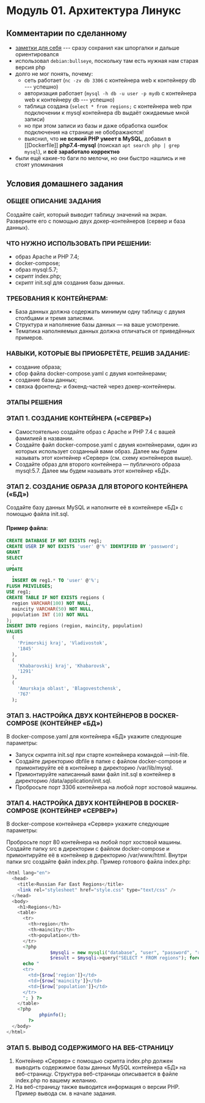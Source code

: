 # Модуль 01. Архитектура Линукс

## Комментарии по сделанному

- [заметки для себя](notes.md) --- сразу сохранил как шпоргалки и дальше ориентировался
- использовал `debian:bullseye`, поскольку там есть нужная нам старая версия php
- долго не мог понять, почему:
  - сеть работает (`nc -zv db 3306` с контейнера web к контейнеру db --- успешно)
  - авторизация работает (`mysql -h db -u user -p mydb` с контейнера web к контейнеру db --- успешно)
  - таблица создана (`select * from regions;` с контейнера web при подключении к mysql контейнера db выдаёт ожидаемые мной записи)
  - но при этом записи из базы и даже обработка ошибок подключения на странице не обображаются!
  - выяснил, что **не всякий PHP умеет в MySQL**, добавил в [[Dockerfile]] **php7.4-mysql** (поискал `apt search php | grep mysql`), и **всё заработало корректно** 
- были ещё какие-то баги по мелочи, но они быстро нашлись и не стоят упоминания

## Условия домашнего задания

### ОБЩЕЕ ОПИСАНИЕ ЗАДАНИЯ

Создайте сайт, который выводит таблицу значений на экран. Разверните его с помощью двух докер-контейнеров (сервер и база данных).

### ЧТО НУЖНО ИСПОЛЬЗОВАТЬ ПРИ РЕШЕНИИ:

- образ Apache и PHP 7.4;
- docker-compose;
- образ mysql:5.7;
- скрипт index.php;
- скрипт init.sql для создания базы данных.

### ТРЕБОВАНИЯ К КОНТЕЙНЕРАМ:

- База данных должна содержать минимум одну таблицу c двумя столбцами и тремя записями.
- Структура и наполнение базы данных — на ваше усмотрение.
- Тематика наполняемых данных должна отличаться от приведённых примеров.

### НАВЫКИ, КОТОРЫЕ ВЫ ПРИОБРЕТЁТЕ, РЕШИВ ЗАДАНИЕ:

- создание образа;
- сбор файла docker-compose.yaml с двумя контейнерами;
- создание базы данных;
- связка фронтенд- и бэкенд-частей через докер-контейнеры.

### ЭТАПЫ РЕШЕНИЯ

### ЭТАП 1. СОЗДАНИЕ КОНТЕЙНЕРА («СЕРВЕР»)

- Самостоятельно создайте образ с Apache и PHP 7.4 с вашей фамилией в названии.
- Создайте файл docker-compose.yaml с двумя контейнерами, один из которых использует созданный вами образ. Далее мы будем называть этот контейнер «Сервер» (см. схему контейнеров выше).
- Создайте образ для второго контейнера — публичного образа mysql:5.7. Далее мы будем называть этот контейнер «БД».

### ЭТАП 2. СОЗДАНИЕ ОБРАЗА ДЛЯ ВТОРОГО КОНТЕЙНЕРА («БД»)

Создайте базу данных MySQL и наполните её в контейнере «БД» с помощью файла init.sql. 

#### Пример файла:

```sql
CREATE DATABASE IF NOT EXISTS reg1;
CREATE USER IF NOT EXISTS 'user' @'%' IDENTIFIED BY 'password';
GRANT 
SELECT 
  , 
UPDATE 
  , 
  INSERT ON reg1.* TO 'user' @'%';
FLUSH PRIVILEGES;
USE reg1;
CREATE TABLE IF NOT EXISTS regions (
  region VARCHAR(100) NOT NULL, 
  maincity VARCHAR(50) NOT NULL, 
  population INT (10) NOT NULL
);
INSERT INTO regions (region, maincity, population) 
VALUES 
  (
    'Primorskij kraj', 'Vladivostok', 
    '1845'
  ), 
  (
    'Khabarovskij kraj', 'Khabarovsk', 
    '1291'
  ), 
  (
    'Amurskaja oblast', 'Blagovestchensk', 
    '767'
  );
```

### ЭТАП 3. НАСТРОЙКА ДВУХ КОНТЕЙНЕРОВ В DOCKER-COMPOSE (КОНТЕЙНЕР «БД»)

В docker-compose.yaml для контейнера «БД» укажите следующие параметры:

- Запуск скрипта init.sql при старте контейнера командой —init-file.
- Создайте директорию dbfile в папке с файлом docker-compose и примонтируйте её в контейнер в директорию /var/lib/mysql.
- Примонтируйте написанный вами файл init.sql в контейнер в директорию /data/application/init.sql.
- Пробросьте порт 3306 контейнера на любой порт хостовой машины.

### ЭТАП 4. НАСТРОЙКА ДВУХ КОНТЕЙНЕРОВ В DOCKER-COMPOSE (КОНТЕЙНЕР «СЕРВЕР»)

В docker-compose контейнера «Сервер» укажите следующие параметры:

Пробросьте порт 80 контейнера на любой порт хостовой машины.
Создайте папку src в директории с файлом docker-compose и примонтируйте её в контейнер в директорию /var/www/html.
Внутри папки src создайте файл index.php.
Пример готового файла index.php:

```php
<html lang="en">
  <head>
    <title>Russian Far East Regions</title>
    <link rel="stylesheet" href="style.css" type="text/css" />
  </head>
  <body>
    <h1>Regions</h1>
    <table>
      <tr>
        <th>region</th>
        <th>maincity</th>
        <th>population</th>
      </tr>
      <?php
				$mysqli = new mysqli("database", "user", "password", "reg1");
				$result = $mysqli->query("SELECT * FROM regions"); foreach ($result as $row) {
      echo "
      <tr>
        <td>{$row['region']}</td>
        <td>{$row['maincity']}</td>
        <td>{$row['population']}</td>
      </tr>
      "; } ?>
    </table>
    <?php
			phpinfo();
		?>
  </body>
</html>
```

### ЭТАП 5. ВЫВОД СОДЕРЖИМОГО НА ВЕБ-СТРАНИЦУ

1. Контейнер «Сервер» с помощью скрипта index.php должен выводить содержимое базы данных MySQL контейнера «БД» на веб-страницу. Структура веб-страницы описывается в файле index.php по вашему желанию.
2. На веб-страницу также выводится информация о версии PHP. Пример вывода см. в начале задания.
